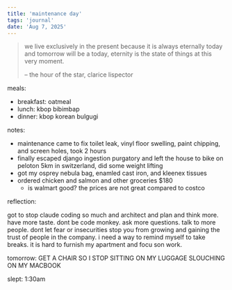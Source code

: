 ```yaml
---
title: 'maintenance day'
tags: 'journal'
date: 'Aug 7, 2025'
---
```


> we live exclusively in the present because it is always eternally today and tomorrow will be a today, eternity is the state of things at this very moment.
>
> – the hour of the star, clarice lispector

meals:

- breakfast: oatmeal
- lunch: kbop bibimbap
- dinner: kbop korean bulgugi

notes:

- maintenance came to fix toilet leak, vinyl floor swelling, paint chipping, and screen holes, took 2 hours
- finally escaped django ingestion purgatory and left the house to bike on peloton 5km in switzerland, did some weight lifting
- got my osprey nebula bag, enamled cast iron, and kleenex tissues
- ordered chicken and salmon and other groceries $180
  - is walmart good? the prices are not great compared to costco

reflection:

got to stop claude coding so much and architect and plan and think more. have more taste. dont be code monkey. ask more questions. talk to more people. dont let fear or insecurities stop you from growing and gaining the trust of people in the company. i need a way to remind myself to take breaks. it is hard to furnish my apartment and focu son work.

tomorrow: GET A CHAIR SO I STOP SITTING ON MY LUGGAGE SLOUCHING ON MY MACBOOK

slept: 1:30am
